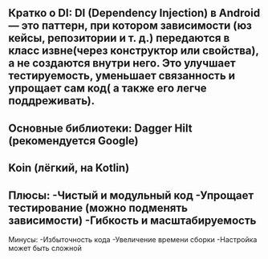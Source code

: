 Кратко о DI:
DI (Dependency Injection) в Android — это паттерн, при котором зависимости (юз кейсы, репозитории и т. д.) передаются в класс извне(через конструктор или свойства), а не создаются внутри него. 
Это улучшает тестируемость, уменьшает связанность и упрощает сам код( а также его легче поддреживать).
-----------
Основные библиотеки:
Dagger Hilt (рекомендуется Google)
-------
Koin (лёгкий, на Kotlin)
---------
Плюсы:
-Чистый и модульный код
-Упрощает тестирование (можно подменять зависимости)
-Гибкость и масштабируемость
-----
Минусы:
-Избыточность кода
-Увеличение времени сборки
-Настройка может быть сложной
